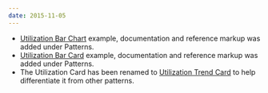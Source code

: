 ```yaml
---
date: 2015-11-05
---
```

<ul>
  <li>
    <a href="{{ site.baseurl}}patterns/utilization-bar-chart/">Utilization Bar Chart</a> example, documentation and reference markup was added under Patterns.
  </li>
  <li>
    <a href="{{ site.baseurl}}patterns/utilization-bar-card/">Utilization Bar Card</a> example, documentation and reference markup was added under Patterns.
  </li>
  <li>
    The Utilization Card has been renamed to <a href="/patterns/utilization-trend-card/">Utilization Trend Card</a> to help differentiate it from other patterns.
  </li>
</ul>
